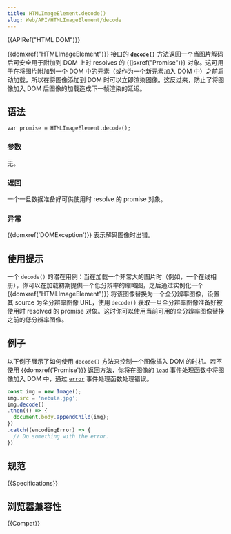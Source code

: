 ```yaml
---
title: HTMLImageElement.decode()
slug: Web/API/HTMLImageElement/decode
---
```


{{APIRef("HTML DOM")}}

{{domxref("HTMLImageElement")}} 接口的 **`decode()`** 方法返回一个当图片解码后可安全用于附加到 DOM 上时 resolves 的 {{jsxref("Promise")}} 对象。这可用于在将图片附加到一个 DOM 中的元素（或作为一个新元素加入 DOM 中）之前启动加载，所以在将图像添加到 DOM 时可以立即渲染图像。这反过来，防止了将图像加入 DOM 后图像的加载造成下一帧渲染的延迟。

## 语法

```plain
var promise = HTMLImageElement.decode();
```

### 参数

无。

### 返回

一个一旦数据准备好可供使用时 resolve 的 promise 对象。

### 异常

{{domxref('DOMException')}} 表示解码图像时出错。

## 使用提示

一个 `decode()` 的潜在用例：当在加载一个非常大的图片时（例如，一个在线相册），你可以在加载初期提供一个低分辨率的缩略图，之后通过实例化一个 {{domxref("HTMLImageElement")}} 将该图像替换为一个全分辨率图像，设置其 source 为全分辨率图像 URL，使用 `decode()` 获取一旦全分辨率图像准备好被使用时 resolved 的 promise 对象。这时你可以使用当前可用的全分辨率图像替换之前的低分辨率图像。

## 例子

以下例子展示了如何使用 `decode()` 方法来控制一个图像插入 DOM 的时机。若不使用 {{domxref('Promise')}} 返回方法，你将在图像的 [`load`](/zh-CN/docs/Web/API/Window/load_event) 事件处理函数中将图像加入 DOM 中，通过 [`error`](/zh-CN/docs/Web/API/Element/error_event) 事件处理函数处理错误。

```js
const img = new Image();
img.src = 'nebula.jpg';
img.decode()
.then(() => {
  document.body.appendChild(img);
})
.catch((encodingError) => {
  // Do something with the error.
})
```

## 规范

{{Specifications}}

## 浏览器兼容性

{{Compat}}
